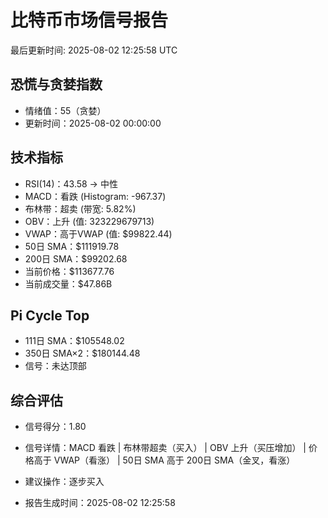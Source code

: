 # 比特币市场信号报告

最后更新时间: 2025-08-02 12:25:58 UTC

## 恐慌与贪婪指数
- 情绪值：55（贪婪）
- 更新时间：2025-08-02 00:00:00

## 技术指标
- RSI(14)：43.58 → 中性
- MACD：看跌 (Histogram: -967.37)
- 布林带：超卖 (带宽: 5.82%)
- OBV：上升 (值: 323229679713)
- VWAP：高于VWAP (值: $99822.44)
- 50日 SMA：$111919.78
- 200日 SMA：$99202.68
- 当前价格：$113677.76
- 当前成交量：$47.86B

## Pi Cycle Top
- 111日 SMA：$105548.02
- 350日 SMA×2：$180144.48
- 信号：未达顶部

## 综合评估
- 信号得分：1.80
- 信号详情：MACD 看跌 | 布林带超卖（买入） | OBV 上升（买压增加） | 价格高于 VWAP（看涨） | 50日 SMA 高于 200日 SMA（金叉，看涨）
- 建议操作：逐步买入

- 报告生成时间：2025-08-02 12:25:58